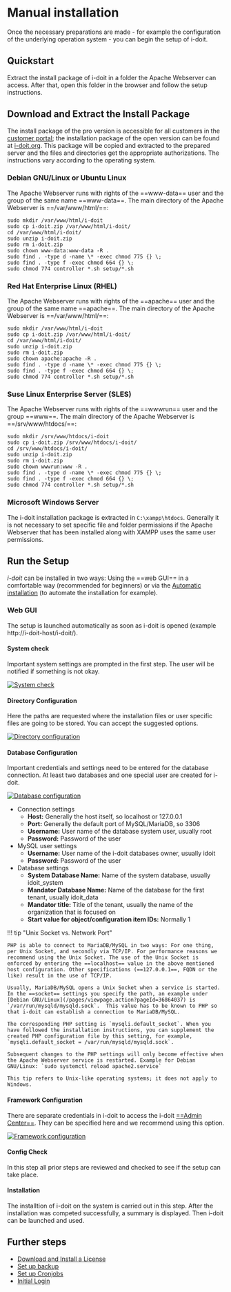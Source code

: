 # Manual installation

Once the necessary preparations are made - for example the configuration of the underlying operation system - you can begin the setup of i-doit.

## Quickstart

Extract the install package of i-doit in a folder the Apache Webserver can access. After that, open this folder in the browser and follow the setup instructions.

## Download and Extract the Install Package

The install package of the pro version is accessible for all customers in the [customer portal](../../system-administration/customer-portal.md); the installation package of the open version can be found at [i-doit.org](https://i-doit.org/). This package will be copied and extracted to the prepared server and the files and directories get the appropriate authorizations. The instructions vary according to the operating system.

### Debian GNU/Linux or Ubuntu Linux

The Apache Webserver runs with rights of the ==www-data== user and the group of the same name ==www-data==. The main directory of the Apache Webserver is ==/var/www/html/==:

```shell
sudo mkdir /var/www/html/i-doit
sudo cp i-doit.zip /var/www/html/i-doit/
cd /var/www/html/i-doit/
sudo unzip i-doit.zip
sudo rm i-doit.zip
sudo chown www-data:www-data -R .
sudo find . -type d -name \* -exec chmod 775 {} \;
sudo find . -type f -exec chmod 664 {} \;
sudo chmod 774 controller *.sh setup/*.sh
```

### Red Hat Enterprise Linux (RHEL)

The Apache Webserver runs with rights of the ==apache== user and the group of the same name ==apache==. The main directory of the Apache Webserver is ==/var/www/html/==:

```shell
sudo mkdir /var/www/html/i-doit
sudo cp i-doit.zip /var/www/html/i-doit/
cd /var/www/html/i-doit/
sudo unzip i-doit.zip
sudo rm i-doit.zip
sudo chown apache:apache -R .
sudo find . -type d -name \* -exec chmod 775 {} \;
sudo find . -type f -exec chmod 664 {} \;
sudo chmod 774 controller *.sh setup/*.sh
```

### Suse Linux Enterprise Server (SLES)

The Apache Webserver runs with rights of the ==wwwrun== user and the group ==www==. The main directory of the Apache Webserver is ==/srv/www/htdocs/==:

```shell
sudo mkdir /srv/www/htdocs/i-doit
sudo cp i-doit.zip /srv/www/htdocs/i-doit/
cd /srv/www/htdocs/i-doit/
sudo unzip i-doit.zip
sudo rm i-doit.zip
sudo chown wwwrun:www -R .
sudo find . -type d -name \* -exec chmod 775 {} \;
sudo find . -type f -exec chmod 664 {} \;
sudo chmod 774 controller *.sh setup/*.sh
```

### Microsoft Windows Server

The i-doit installation package is extracted in `C:\xampp\htdocs`. Generally it is not necessary to set specific file and folder permissions if the Apache Webserver that has been installed along with XAMPP uses the same user permissions.

## Run the Setup

_i-doit_ can be installed in two ways: Using the ==web GUI== in a comfortable way (recommended for beginners) or via the [Automatic installation]() (to automate the installation for example).

### Web GUI

The setup is launched automatically as soon as i-doit is opened (example http://i-doit-host/i-doit/).

#### System check

Important system settings are prompted in the first step. The user will be notified if something is not okay.

[![System check](../../assets/images/en/installation/manual-installation/setup/1-setup.png)](../../assets/images/en/installation/manual-installation/setup/1-setup.png)

#### Directory Configuration

Here the paths are requested where the installation files or user specific files are going to be stored. You can accept the suggested options.

[![Directory configuration](../../assets/images/en/installation/manual-installation/setup/2-setup.png)](../../assets/images/en/installation/manual-installation/setup/2-setup.png)
#### Database Configuration

Important credentials and settings need to be entered for the database connection. At least two databases and one special user are created for i-doit.

[![Database configuration](../../assets/images/en/installation/manual-installation/setup/3-setup.png)](../../assets/images/en/installation/manual-installation/setup/3-setup.png)

- Connection settings
    - **Host:** Generally the host itself, so localhost or 127.0.0.1
    - **Port:** Generally the default port of MySQL/MariaDB, so 3306
    - **Username:** User name of the database system user, usually root
    - **Password:** Password of the user
- MySQL user settings
    - **Username:** User name of the i-doit databases owner, usually idoit
    - **Password:** Password of the user
- Database settings
    - **System Database Name:** Name of the system database, usually idoit_system
    - **Mandator Database Name:** Name of the database for the first tenant, usually idoit_data
    - **Mandator title:** Title of the tenant, usually the name of the organization that is focused on
    - **Start value for object/configuration item IDs:** Normally 1

!!! tip "Unix Socket vs. Network Port"

    PHP is able to connect to MariaDB/MySQL in two ways: For one thing, per Unix Socket, and secondly via TCP/IP. For performance reasons we recommend using the Unix Socket. The use of the Unix Socket is enforced by entering the ==localhost== value in the above mentioned host configuration. Other specifications (==127.0.0.1==, FQDN or the like) result in the use of TCP/IP.

    Usually, MariaDB/MySQL opens a Unix Socket when a service is started. In the ==socket== settings you specify the path, an example under [Debian GNU/Linux](/pages/viewpage.action?pageId=36864037) is `/var/run/mysqld/mysqld.sock`.  This value has to be known to PHP so that i-doit can establish a connection to MariaDB/MySQL.

    The corresponding PHP setting is `mysqli.default_socket`. When you have followed the installation instructions, you can supplement the created PHP configuration file by this setting, for example, `mysqli.default_socket = /var/run/mysqld/mysqld.sock`.

    Subsequent changes to the PHP settings will only become effective when the Apache Webserver service is restarted. Example for Debian GNU/Linux: `sudo systemctl reload apache2.service`

    This tip refers to Unix-like operating systems; it does not apply to Windows.

#### Framework Configuration

There are separate credentials in i-doit to access the i-doit [==Admin Center==](../../system-administration/admin-center.md). They can be specified here and we recommend using this option.

[![Framework configuration](../../assets/images/en/installation/manual-installation/setup/4-setup.png)](../../assets/images/en/installation/manual-installation/setup/4-setup.png)

#### Config Check

In this step all prior steps are reviewed and checked to see if the setup can take place.

#### Installation

The installtion of i-doit on the system is carried out in this step. After the installation was competed successfully, a summary is displayed. Then i-doit can be launched and used.

## Further steps

- [Download and Install a License](../../maintenance-and-operation/activate-license.md)
- [Set up backup](../../maintenance-and-operation/backup-and-recovery/index.md)
- [Set up Cronjobs](../../maintenance-and-operation/cronjob-setup.md)
- [Initial Login](../../basics/initial-login.md)
